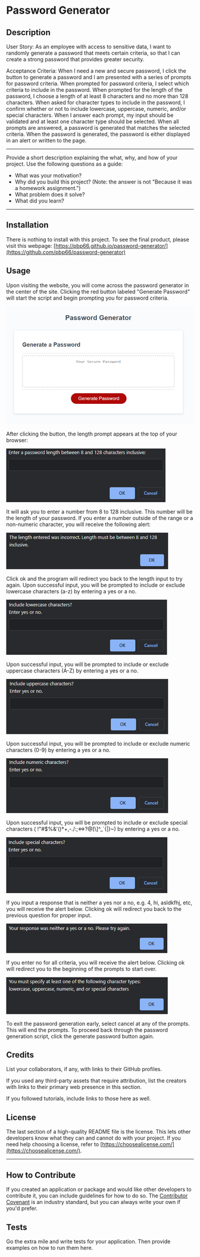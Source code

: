 # Password Generator

## Description
User Story: As an employee with access to sensitive data, I want to randomly generate a password that meets certain criteria, so that I can create a strong password that provides greater security.

Acceptance Criteria: When I need a new and secure password, I click the button to generate a password and I am presented with a series of prompts for password criteria. When prompted for password criteria, I select which criteria to include in the password. When prompted for the length of the password, I choose a length of at least 8 characters and no more than 128 characters. When asked for character types to include in the password, I confirm whether or not to include lowercase, uppercase, numeric, and/or special characters. When I answer each prompt, my input should be validated and at least one character type should be selected. When all prompts are answered, a password is generated that matches the selected criteria. When the password is generated, the password is either displayed in an alert or written to the page.

---

Provide a short description explaining the what, why, and how of your project. Use the following questions as a guide:

- What was your motivation?
- Why did you build this project? (Note: the answer is not "Because it was a homework assignment.")
- What problem does it solve?
- What did you learn?

---
## Installation

There is nothing to install with this project. To see the final product, please visit this webpage: [https://pbp66.github.io/password-generator/](https://github.com/pbp66/password-generator)

## Usage

Upon visiting the website, you will come across the password generator in the center of the site. Clicking the red button labeled "Generate Password" will start the script and begin prompting you for password criteria.

![Click a large red button to generate a password](./assets/images/password-generator-overview.png)

After clicking the button, the length prompt appears at the top of your browser:

![Prompt appears asking you to input a password length between 8 and 128 characters inclusive.](./assets/images/length-criteria.png)

It will ask you to enter a number from 8 to 128 inclusive. This number will be the length of your password. If you enter a number outside of the range or a non-numeric character, you will receive the following alert:

![Alert indicating the entered length was incorrect.](./assets/images/wrong-length-input.png)

Click ok and the program will redirect you back to the length input to try again.
Upon successful input, you will be prompted to include or exclude lowercase characters (a-z) by entering a yes or a no.

![Prompt to include lowercase characters in the password generation.](./assets/images/lowercase-input.png)

Upon successful input, you will be prompted to include or exclude uppercase characters (A-Z) by entering a yes or a no.

![Prompt to include uppercase characters in the password generation.](./assets/images/uppercase-input.png)

Upon successful input, you will be prompted to include or exclude numeric characters (0-9) by entering a yes or a no.

![Prompt to include numeric characters in the password generation.](./assets/images/numeric-input.png)

Upon successful input, you will be prompted to include or exclude special characters ( !"#$%&'()*+,-./:;<=>?@[\\]^_`{|}~) by entering a yes or a no.

![Prompt to include special characters in the password generation.](./assets/images/special-character-input.png)

If you input a response that is neither a yes nor a no, e.g. 4, hi, asldkfhj, etc, you will receive the alert below. Clicking ok will redirect you back to the previous question for proper input.

![Alert indicating neither a yes nor a no was entered.](./assets/images/wrong-input.png)

If you enter no for all criteria, you will receive the alert below. Clicking ok will redirect you to the beginning of the prompts to start over. 

![Alert indicating that all criteria was excluded from selection. At least one of the above criteria must be selected.](./assets/images/no-criteria-specified.png)

To exit the password generation early, select cancel at any of the prompts. This will end the prompts. To proceed back through the password generation script, click the generate password button again.

## Credits

List your collaborators, if any, with links to their GitHub profiles.

If you used any third-party assets that require attribution, list the creators with links to their primary web presence in this section.

If you followed tutorials, include links to those here as well.

## License

The last section of a high-quality README file is the license. This lets other developers know what they can and cannot do with your project. If you need help choosing a license, refer to [https://choosealicense.com/](https://choosealicense.com/).

---

## How to Contribute

If you created an application or package and would like other developers to contribute it, you can include guidelines for how to do so. The [Contributor Covenant](https://www.contributor-covenant.org/) is an industry standard, but you can always write your own if you'd prefer.

## Tests

Go the extra mile and write tests for your application. Then provide examples on how to run them here.